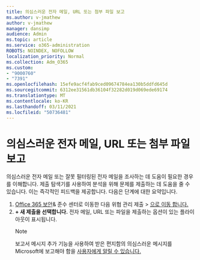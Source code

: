```yaml
---
title: 의심스러운 전자 메일, URL 또는 첨부 파일 보고
ms.author: v-jmathew
author: v-jmathew
manager: dansimp
audience: Admin
ms.topic: article
ms.service: o365-administration
ROBOTS: NOINDEX, NOFOLLOW
localization_priority: Normal
ms.collection: Adm_O365
ms.custom:
- "9000760"
- "7391"
ms.openlocfilehash: 15efe9acf4fab9ced09674784ea130b5ddfd645d
ms.sourcegitcommit: 6312ee31561db36104f32282d019d069ede69174
ms.translationtype: MT
ms.contentlocale: ko-KR
ms.lasthandoff: 03/11/2021
ms.locfileid: "50736481"
---
```

# <a name="report-suspicious-emails-urls-or-attachments"></a>의심스러운 전자 메일, URL 또는 첨부 파일 보고

의심스러운 전자 메일 또는 잘못 필터링된 전자 메일을 조사하는 데 도움이 필요한 경우를 이해합니다. 제출 탐색기를 사용하여 분석을 위해 문제를 제출하는 데 도움을 줄 수 있습니다. 이는 즉각적인 피드백을 제공합니다. 다음은 단계에 대한 요약입니다.

1. [Office 365 보안](https://go.microsoft.com/fwlink/p/?linkid=2077143)& 준수 센터로 이동한 다음 위협 관리 제출   >  [으로 이동 합니다.](https://go.microsoft.com/fwlink/?linkid=2101521)
2. **+ 새 제출을 선택합니다.** 전자 메일, URL 또는 파일을 제출하는 옵션이 있는 플라이아웃이 표시됩니다.
    > [!NOTE]
    > 보고서 메시지 추가 기능을 사용하여 받은 편지함의 의심스러운 메시지를 Microsoft에 보고해야 함을 [사용자에게 알릴 수 있습니다.](https://go.microsoft.com/fwlink/?linkid=2092385)
